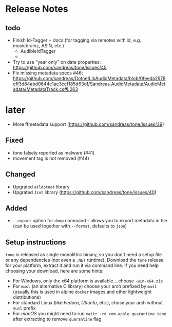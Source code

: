 # Release Notes

## todo
- Finish Id-Tagger + docs (for tagging via remotes with id, e.g. musicbrainz, ASIN, etc.)
  - AudibleIdTagger
  - 
- Try to use "year only" on date properties: https://github.com/sandreas/tone/issues/45
- Fix missing metadata specs #46: https://github.com/sandreas/DotnetLibAudioMetadata/blob/0feeda2978cff3d84abd0644c1ae3ccf185d63df/Sandreas.AudioMetadata/AudioMetadata/MetadataTrack.cs#L263

# later
- More ffmetadata support (https://github.com/sandreas/tone/issues/39)


## Fixed

- tone falsely reported as malware (#41)
- movement tag is not removed (#44)



## Changed
- Upgrated `atldotnet` library
- Upgrated `Jint` library (https://github.com/sandreas/tone/issues/40)

## Added

- `--export` option for `dump` command - allows you to export metadata in file (can be used together with `--format`, defaults to `json`)


## Setup instructions

`tone` is released as single monolithic binary, so you don't need a setup file or any dependencies (not even a `.NET` runtime). Download the `tone` 
release for your platform, extract it and run it via command line. If you need help choosing your download, here are some hints:

- For Windows, only the x64 platform is available... choose `-win-x64.zip`
- For `musl` (an alternative C library) choose your arch prefixed by `musl` (usually this is used in alpine `docker` images and other lightweight distributions)
- For standard Linux (like *Fedora*, *Ubuntu*, etc.), chose your arch without `musl` prefix
- For *macOS* you might need to run `xattr -rd com.apple.quarantine tone` after extracting to remove `quarantine` flag


